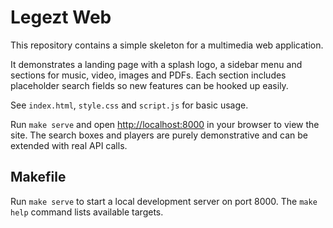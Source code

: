 # Legezt Web

This repository contains a simple skeleton for a multimedia web application.

It demonstrates a landing page with a splash logo, a sidebar menu and
sections for music, video, images and PDFs. Each section includes placeholder
search fields so new features can be hooked up easily.

See `index.html`, `style.css` and `script.js` for basic usage.

Run `make serve` and open <http://localhost:8000> in your browser to view the
site. The search boxes and players are purely demonstrative and can be
extended with real API calls.

## Makefile

Run `make serve` to start a local development server on port 8000. The `make help` command lists available targets.
